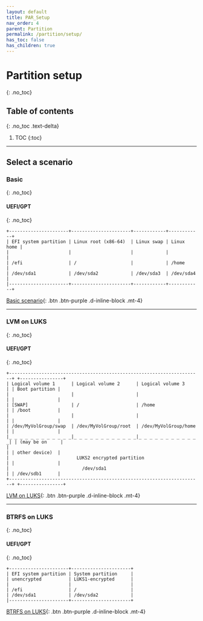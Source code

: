 ```yaml
---
layout: default
title: PAR_Setup
nav_order: 4
parent: Partition
permalink: /partition/setup/
has_toc: false
has_children: true
---
```


# Partition setup
{: .no_toc}

## Table of contents
{: .no_toc .text-delta}

1. TOC
{:toc}

---

## Select a scenario

### Basic
{: .no_toc}

#### UEFI/GPT
{: .no_toc}

```
+----------------------+----------------------+------------+------------+
| EFI system partition | Linux root (x86-64)  | Linux swap | Linux home |
|                      |                      |            |            |
| /efi                 | /                    |            | /home      |
| /dev/sda1            | /dev/sda2            | /dev/sda3  | /dev/sda4  |
|----------------------+----------------------+------------+------------+
```

[Basic scenario](/Andromeda/encryption/lvm/){: .btn .btn-purple .d-inline-block .mt-4}

---

### LVM on LUKS
{: .no_toc}

#### UEFI/GPT
{: .no_toc}
```
+-----------------------------------------------------------------------+ +----------------+
| Logical volume 1      | Logical volume 2      | Logical volume 3      | | Boot partition |
|                       |                       |                       | |                |
| [SWAP]                | /                     | /home                 | | /boot          |
|                       |                       |                       | |                |
| /dev/MyVolGroup/swap  | /dev/MyVolGroup/root  | /dev/MyVolGroup/home  | |                |
|_ _ _ _ _ _ _ _ _ _ _ _|_ _ _ _ _ _ _ _ _ _ _ _|_ _ _ _ _ _ _ _ _ _ _ _| | (may be on     |
|                                                                       | | other device)  |
|                         LUKS2 encrypted partition                     | |                |
|                           /dev/sda1                                   | | /dev/sdb1      |
+-----------------------------------------------------------------------+ +----------------+
```

[LVM on LUKS](/Andromeda/encryption/lvm/){: .btn .btn-purple .d-inline-block .mt-4}

---

### BTRFS on LUKS
{: .no_toc}

#### UEFI/GPT
{: .no_toc}
```
+----------------------+----------------------+
| EFI system partition | System partition     |
| unencrypted          | LUKS1-encrypted      |
|                      |                      |
| /efi                 | /                    |
| /dev/sda1            | /dev/sda2            |
|----------------------+----------------------+
```

[BTRFS on LUKS](/Andromeda/encryption/btrfs/){: .btn .btn-purple .d-inline-block .mt-4}
